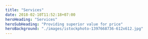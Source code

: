 ```yaml
---
title: "Services"
date: 2018-02-10T11:52:18+07:00
heroHeading: "Services"
heroSubHeading: "Providing superior value for price"
heroBackground: "./images/istockphoto-1397668736-612x612.jpg"
---
```

